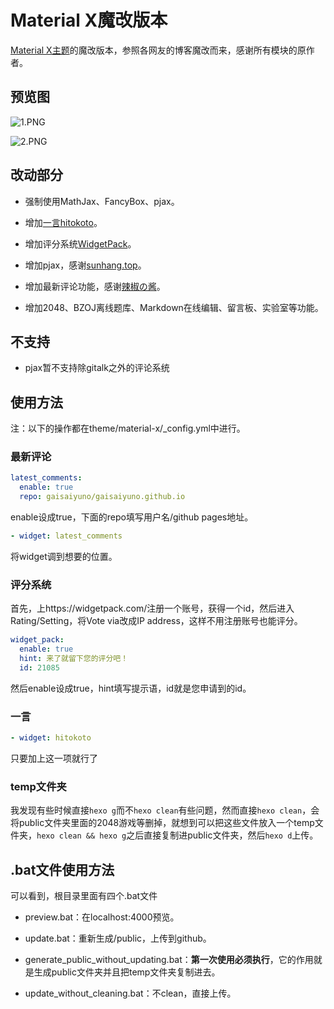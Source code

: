 # Material X魔改版本

[Material X主题](https://github.com/xaoxuu/hexo-theme-material-x)的魔改版本，参照各网友的博客魔改而来，感谢所有模块的原作者。

## 预览图

![1.PNG](https://i.loli.net/2020/02/08/pRWzTi9ZlUX6ohF.png)

![2.PNG](https://i.loli.net/2020/02/08/i6LaPtVCx58MyFd.png)

## 改动部分

- 强制使用MathJax、FancyBox、pjax。

- 增加[一言hitokoto](https://hitokoto.cn/)。
- 增加评分系统[WidgetPack](https://widgetpack.com/)。
- 增加pjax，感谢[sunhang.top](https://sunhang.top/2019/12/20/pjax/)。
- 增加最新评论功能，感谢[辣椒の酱]([https://removeif.github.io/theme/%E5%8D%9A%E5%AE%A2%E4%B8%ADgitalk%E6%9C%80%E6%96%B0%E8%AF%84%E8%AE%BA%E7%9A%84%E8%8E%B7%E5%8F%96.html](https://removeif.github.io/theme/博客中gitalk最新评论的获取.html))。
- 增加2048、BZOJ离线题库、Markdown在线编辑、留言板、实验室等功能。

## 不支持

- pjax暂不支持除gitalk之外的评论系统

## 使用方法

注：以下的操作都在theme/material-x/_config.yml中进行。

### 最新评论

```yaml
latest_comments:
  enable: true
  repo: gaisaiyuno/gaisaiyuno.github.io
```

enable设成true，下面的repo填写用户名/github pages地址。

```yaml
- widget: latest_comments
```

将widget调到想要的位置。

### 评分系统

首先，上https://widgetpack.com/注册一个账号，获得一个id，然后进入Rating/Setting，将Vote via改成IP address，这样不用注册账号也能评分。

```yaml
widget_pack:
  enable: true
  hint: 来了就留下您的评分吧！
  id: 21085
```

然后enable设成true，hint填写提示语，id就是您申请到的id。

### 一言

```yaml
- widget: hitokoto
```

只要加上这一项就行了

### temp文件夹

我发现有些时候直接`hexo g`而不`hexo clean`有些问题，然而直接`hexo clean`，会将public文件夹里面的2048游戏等删掉，就想到可以把这些文件放入一个temp文件夹，`hexo clean && hexo g`之后直接复制进public文件夹，然后`hexo d`上传。

## .bat文件使用方法

可以看到，根目录里面有四个.bat文件

- preview.bat：在localhost:4000预览。

- update.bat：重新生成/public，上传到github。
- generate_public_without_updating.bat：**第一次使用必须执行**，它的作用就是生成public文件夹并且把temp文件夹复制进去。

- update_without_cleaning.bat：不clean，直接上传。